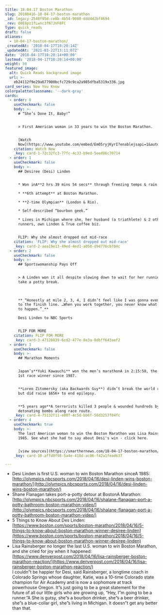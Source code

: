 ```yaml
---
title: 18.04.17 Boston Marathon
slug: 20180416-18-04-17-boston-marathon
_id: legacy-2548f95d-ce8b-4b54-9088-ddd4d2bf4694
_rev: O8E8pz1fLwnc3fN7JVF0FC
type: quick_reads
draft: false
aliases:
  - 18-04-17-boston-marathon/
_createdAt: '2018-04-17T10:20:14Z'
_updatedAt: '2021-03-22T13:11:07Z'
date: '2018-04-17T10:20:14+00:00'
lastmod: '2018-04-17T10:20:14+00:00'
weight: 50
featured_image:
  alt: Quick Reads background image
  url: >-
    eb24112f9e29a677900bcfc729c9ca2a985dfba5319x336.jpg
card_series: Now You Know
colorpaletteclassname: '--dark-gray'
cards:
  - order: 0
    useCheckmark: false
    body: >-
      # “She’s Done It, Baby!”


      > First American woman in 33 years to win the Boston Marathon.


      [Watch
      Now](https://www.youtube.com/embed/Em05ryjKyrI?enablejsapi=1&autoplay=1&rel=0)
    citation: Watch Now
    _key: card-1-72c32fc3-77fc-4c33-b9ed-5eed86c70714
  - order: 1
    useCheckmark: false
    body: >-
      ## Desiree (Desi) Linden


      * Won inA**2 hrs 39 mins 54 secs** through freezing temps & rain.

      * **6th attempt** at Boston Marathon.

      * **2-time Olympian** (London & Rio).

      * Self-described “bourbon geek.”

      * Lives in Michigan where she, her husband (a triathlete) & 2 other
      runners, own Linden & True coffee biz.


      FLIP: Why she almost dropped out mid-race
    citation: 'FLIP: Why she almost dropped out mid-race'
    _key: card-2-aea19e13-49ed-4ed1-a050-d94776cb784c
  - order: 2
    useCheckmark: false
    body: >-
      ## Sportswomanship Pays Off


      > A Linden won it all despite slowing down to wait for her running mate to
      take a potty break.  
        
        
        
      **_“Honestly at mile 2, 3, 4, I didn’t feel like I was gonna even make it
      to the finish line. …When you work together, you never know what’s goingA
      to happen.”_**  

      Desi Linden to NBC Sports


      FLIP FOR MORE
    citation: FLIP FOR MORE
    _key: card-3-47120839-6cd2-477e-8e3a-0dbff643aef2
  - order: 3
    useCheckmark: false
    body: >-
      ## Marathon Moments


      Japan’s**Yuki Kawauchi** won the men’s marathonA in 2:15:58, the country’s
      1st race winner since 1987.


      **Loren Zitomersky (aka Backwards Guy**) didn’t break the world record,
      but did raise $65K+ to end epilepsy.


      **5 years ago**A terrorists killed 3 people & wounded hundreds by
      detonating bombs along race route.
    _key: card-4-75132f11-e00f-4c5d-bb6f-56d3257f04fc
  - order: 4
    useCheckmark: true
    body: >-
      The last American woman to win the Boston Marathon was Lisa Rainsberger in
      1985. See what she had to say about Desi's win - click here.


      [view sources](https://smarthernews.com/18-04-17-boston-marathon/)
    _key: card-10-affd0f98-5a4e-418d-ac06-f42a1fead637

---
```

* Desi Linden is first U.S. woman to win Boston Marathon sinceA 1985:  
[http://olympics.nbcsports.com/2018/04/16/desi-linden-wins-boston-marathon/](http://olympics.nbcsports.com/2018/04/16/desi-linden-wins-boston-marathon/)
* Shane Flanagan takes port-a-potty detour at BostonA Marathon:  
[http://olympics.nbcsports.com/2018/04/16/shalane-flanagan-port-a-potty-bathroom-boston-marathon-video/](http://olympics.nbcsports.com/2018/04/16/shalane-flanagan-port-a-potty-bathroom-boston-marathon-video/)
* 5 Things to Know About Des Linden:  
[https://www.boston.com/sports/boston-marathon/2018/04/16/5-things-to-know-about-boston-marathon-winner-desiree-linden](https://www.boston.com/sports/boston-marathon/2018/04/16/5-things-to-know-about-boston-marathon-winner-desiree-linden)
* Lisa Rainsberger no longer the last U.S. woman to win Boston Marathon, and she cried for joy when it happened:  
[https://www.denverpost.com/2018/04/16/lisa-rainsberger-boston-marathon-reaction/](https://www.denverpost.com/2018/04/16/lisa-rainsberger-boston-marathon-reaction/)  
I couldn”t be happier for Desi, said Rainsberger, a longtime coach in Colorado Springs whose daughter, Katie, was a 10-time Colorado state champion for Air Academy and is now a sophomore at track powerhouse Oregon. It”s just going to be a great statement for the future of all our little girls who are growing up, “Hey, I”m going to be a runner.”A She is gutsy, she”s a bourbon drinker, she”s a beer drinker, she”s a blue-collar girl, she”s living in Michigan. It doesn”t get any better than that.